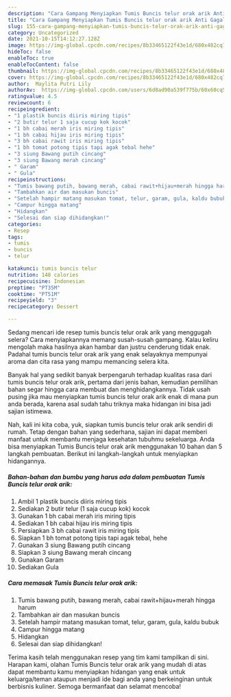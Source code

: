 ```yaml
---
description: "Cara Gampang Menyiapkan Tumis Buncis telur orak arik Anti Gagal"
title: "Cara Gampang Menyiapkan Tumis Buncis telur orak arik Anti Gagal"
slug: 155-cara-gampang-menyiapkan-tumis-buncis-telur-orak-arik-anti-gagal
category: Uncategorized
date: 2021-10-15T14:12:27.128Z
image: https://img-global.cpcdn.com/recipes/8b33465122f43e1d/680x482cq70/tumis-buncis-telur-orak-arik-foto-resep-utama.jpg
hideToc: false
enableToc: true
enableTocContent: false
thumbnail: https://img-global.cpcdn.com/recipes/8b33465122f43e1d/680x482cq70/tumis-buncis-telur-orak-arik-foto-resep-utama.jpg
cover: https://img-global.cpcdn.com/recipes/8b33465122f43e1d/680x482cq70/tumis-buncis-telur-orak-arik-foto-resep-utama.jpg
author:  Maylita Putri Lily
authorAv:  https://img-global.cpcdn.com/users/6d8ad90a539f775b/60x60cq50/avatar.jpg
ratingvalue: 4.5
reviewcount: 6
recipeingredient:
- "1 plastik buncis diiris miring tipis"
- "2 butir telur 1 saja cucup kok kocok"
- "1 bh cabai merah iris miring tipis"
- "1 bh cabai hijau iris miring tipis"
- "3 bh cabai rawit iris miring tipis"
- "1 bh tomat potong tipis tapi agak tebal hehe"
- "3 siung Bawang putih cincang"
- "3 siung Bawang merah cincang"
- " Garam"
- " Gula"
recipeinstructions:
- "Tumis bawang putih, bawang merah, cabai rawit+hijau+merah hingga harum"
- "Tambahkan air dan masukan buncis"
- "Setelah hampir matang masukan tomat, telur, garam, gula, kaldu bubuk"
- "Campur hingga matang"
- "Hidangkan"
- "Selesai dan siap dihidangkan!"
categories:
- Resep
tags:
- tumis
- buncis
- telur

katakunci: tumis buncis telur 
nutrition: 148 calories
recipecuisine: Indonesian
preptime: "PT35M"
cooktime: "PT51M"
recipeyield: "3"
recipecategory: Dessert

---
```



Sedang mencari ide resep tumis buncis telur orak arik yang menggugah selera? Cara menyiapkannya memang susah-susah gampang. Kalau keliru mengolah maka hasilnya akan hambar dan justru cenderung tidak enak. Padahal tumis buncis telur orak arik yang enak selayaknya mempunyai aroma dan cita rasa yang mampu memancing selera kita.




Banyak hal yang sedikit banyak berpengaruh terhadap kualitas rasa dari tumis buncis telur orak arik, pertama dari jenis bahan, kemudian pemilihan bahan segar hingga cara membuat dan menghidangkannya. Tidak usah pusing jika mau menyiapkan tumis buncis telur orak arik enak di mana pun anda berada, karena asal sudah tahu triknya maka hidangan ini bisa jadi sajian istimewa.


Nah, kali ini kita coba, yuk, siapkan tumis buncis telur orak arik sendiri di rumah. Tetap dengan bahan yang sederhana, sajian ini dapat memberi manfaat untuk membantu menjaga kesehatan tubuhmu sekeluarga. Anda bisa menyiapkan Tumis Buncis telur orak arik menggunakan 10 bahan dan 5 langkah pembuatan. Berikut ini langkah-langkah untuk menyiapkan hidangannya.

<!--inarticleads1-->

##### Bahan-bahan dan bumbu yang harus ada dalam pembuatan Tumis Buncis telur orak arik:

1. Ambil 1 plastik buncis diiris miring tipis
1. Sediakan 2 butir telur (1 saja cucup kok) kocok
1. Gunakan 1 bh cabai merah iris miring tipis
1. Sediakan 1 bh cabai hijau iris miring tipis
1. Persiapkan 3 bh cabai rawit iris miring tipis
1. Siapkan 1 bh tomat potong tipis tapi agak tebal, hehe
1. Gunakan 3 siung Bawang putih cincang
1. Siapkan 3 siung Bawang merah cincang
1. Gunakan  Garam
1. Sediakan  Gula




<!--inarticleads2-->

##### Cara memasak Tumis Buncis telur orak arik:

1. Tumis bawang putih, bawang merah, cabai rawit+hijau+merah hingga harum
1. Tambahkan air dan masukan buncis
1. Setelah hampir matang masukan tomat, telur, garam, gula, kaldu bubuk
1. Campur hingga matang
1. Hidangkan
1. Selesai dan siap dihidangkan!



Terima kasih telah menggunakan resep yang tim kami tampilkan di sini. Harapan kami, olahan Tumis Buncis telur orak arik yang mudah di atas dapat membantu kamu menyiapkan hidangan yang enak untuk keluarga/teman ataupun menjadi ide bagi anda yang berkeinginan untuk berbisnis kuliner. Semoga bermanfaat dan selamat mencoba!
